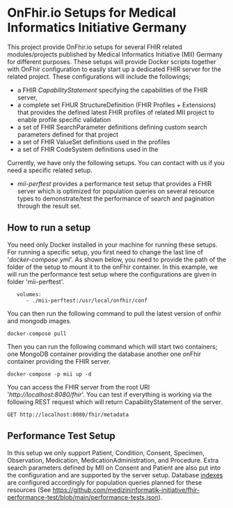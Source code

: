 # OnFhir.io Setups for Medical Informatics Initiative Germany
This project provide OnFhir.io setups for several FHIR related modules/projects published by Medical Informatics 
Initiative (MII) Germany for different purposes. These setups will provide Docker scripts together with OnFhir configuration 
to easily start up a dedicated FHIR server for the related project. These configurations 
will include the followings;
* a FHIR *CapabilityStatement* specifying the capabilities of the FHIR server, 
* a complete set FHUR StructureDefinition (FHIR Profiles + Extensions) that provides the defined latest FHIR profiles of 
related MII project to enable profile specific validation
* a set of FHIR SearchParameter definitions defining custom search parameters defined for that project
* a set of FHIR ValueSet definitions used in the profiles
* a set of FHIR CodeSystem definitions used in the

Currently, we have only the following setups. You can contact with us if you need a specific related setup.
* *mii-perftest* provides a performance test setup that provides a FHIR server which is optimized for 
population queries on several resource types to demonstrate/test the performance of search and pagination through 
the result set. 

## How to run a setup
You need only Docker installed in your machine for running these setups. For running a specific setup, 
you first need to change the last line of '*docker-compose.yml*'. As shown below, you need to provide the 
path of the folder of the setup to mount it to the onFhir container. In this example, we will run the 
performance test setup where the configurations are given in folder 'mii-perftest'. 
```
   volumes:
      - ./mii-perftest:/usr/local/onfhir/conf
```

You can then run the following command to pull the latest version of onfhir and mongodb images.

```
docker-compose pull
```

Then you can run the following command which will start two containers; one MongoDB container providing the database 
another one onFhir container providing the FHIR server. 
```
docker-compose -p mii up -d
```

You can access the FHIR server from the root URI '*http://localhost:8080/fhir*'. You can test if everything is working 
via the following REST request which will return CapabilityStatement of the server.
```
GET http://localhost:8080/fhir/metadata
```

## Performance Test Setup
In this setup we only support Patient, Condition, Consent, Specimen, Observation, Medication, MedicationAdministration, 
and Procedure. Extra search parameters defined by MII on Consent and Patient are also put into the configuration and are 
supported by the server setup. Database [indexes](./mii-perftest/db-index-conf.json) are configured accordingly for population 
queries planned for these resources (See https://github.com/medizininformatik-initiative/fhir-performance-test/blob/main/performance-tests.json). 



